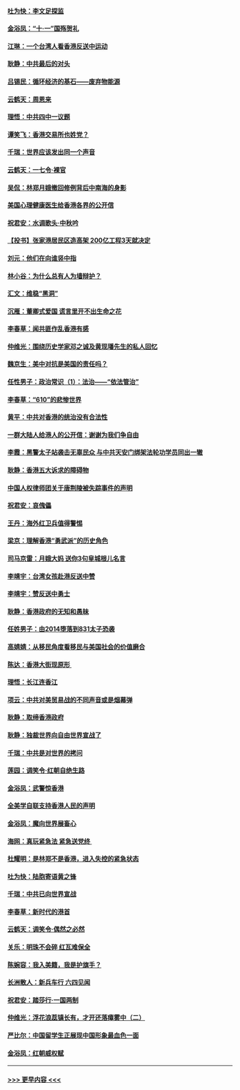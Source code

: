 #### [吐为快：李文足探监](../pages/nsc993/n11509622.md?t=09092322) 
#### [金浴凤：“十‧一”国殇贺礼](../pages/nsc993/n11509593.md?t=09092322) 
#### [江琳：一个台湾人看香港反送中运动](../pages/nsc993/n11509211.md?t=09092322) 
#### [耿静：中共最后的对头](../pages/nsc993/n11508308.md?t=09092322) 
#### [吕锡民：循环经济的基石——废弃物能源](../pages/nsc993/n11508212.md?t=09092322) 
#### [云鹤天：周恩来](../pages/nsc993/n11508055.md?t=09092322) 
#### [理悟：中共四中一议题](../pages/nsc993/n11507782.md?t=09092322) 
#### [谭笑飞：香港交易所也姓党？](../pages/nsc993/n11507753.md?t=09092322) 
#### [千瑞：世界应该发出同一个声音](../pages/nsc993/n11507290.md?t=09092322) 
#### [云鹤天：一七令‧裸官](../pages/nsc993/n11507177.md?t=09092322) 
#### [吴侃：林郑月娥撤回修例背后中南海的身影](../pages/nsc993/n11506876.md?t=09092322) 
#### [美国心理健康医生给香港各界的公开信](../pages/nsc993/n11506809.md?t=09092322) 
#### [祝君安：水调歌头‧中秋吟](../pages/nsc993/n11506758.md?t=09092322) 
#### [【投书】张家港居民区造高架 200亿工程3天就决定](../pages/nsc993/n11506682.md?t=09092322) 
#### [刘元：他们在向谁竖中指](../pages/nsc993/n11505384.md?t=09092322) 
#### [林小谷：为什么总有人为墙辩护？](../pages/nsc993/n11505226.md?t=09092322) 
#### [汇文：维稳“黑洞”](../pages/nsc993/n11504347.md?t=09092322) 
#### [沉雁：董卿式爱国 谎言里开不出生命之花](../pages/nsc993/n11503215.md?t=09092322) 
#### [李春草：闻共匪作乱香港有感](../pages/nsc993/n11503072.md?t=09092322) 
#### [仲维光：围绕历史学家邓之诚及黄现璠先生的私人回忆](../pages/nsc993/n11501330.md?t=09092322) 
#### [魏京生：美中对抗是美国的责任吗？](../pages/nsc993/n11500723.md?t=09092322) 
#### [任性男子：政治常识（1）：法治——“依法管治”](../pages/nsc993/n11500791.md?t=09092322) 
#### [李春草：“610”的悲惨世界](../pages/nsc993/n11501141.md?t=09092322) 
#### [黄平：中共对香港的统治没有合法性](../pages/nsc993/n11499473.md?t=09092322) 
#### [一群大陆人给港人的公开信：谢谢为我们争自由](../pages/nsc993/n11500402.md?t=09092322) 
#### [李霞：黑警太子站袭击无辜民众 与中共天安门绑架法轮功学员同出一辙](../pages/nsc993/n11499805.md?t=09092322) 
#### [耿静：香港五大诉求的障碍物](../pages/nsc993/n11497578.md?t=09092322) 
#### [中国人权律师团关于唐荆陵被失踪事件的声明](../pages/nsc993/n11500014.md?t=09092322) 
#### [祝君安：哀傀儡](../pages/nsc993/n11499776.md?t=09092322) 
#### [王丹：海外红卫兵值得警惕](../pages/nsc993/n11498138.md?t=09092322) 
#### [梁京：理解香港“勇武派”的历史角色](../pages/nsc993/n11498006.md?t=09092322) 
#### [司马京雷：月娥大妈  送你3句皇城根儿名言](../pages/nsc993/n11497885.md?t=09092322) 
#### [李靖宇：台湾女孩赴港反送中赞](../pages/nsc993/n11497721.md?t=09092322) 
#### [李靖宇：赞反送中勇士](../pages/nsc993/n11497452.md?t=09092322) 
#### [耿静：香港政府的无知和愚昧](../pages/nsc993/n11494238.md?t=09092322) 
#### [任姓男子：由2014堕落到831太子恐袭](../pages/nsc993/n11496683.md?t=09092322) 
#### [高婧婧：从移民角度看移民与美国社会的价值磨合](../pages/nsc993/n11495757.md?t=09092322) 
#### [陈达：香港大街现原形 ](../pages/nsc993/n11495441.md?t=09092322) 
#### [理悟：长江连香江](../pages/nsc993/n11495377.md?t=09092322) 
#### [项云：中共对美贸易战的不同声音或是烟幕弹](../pages/nsc993/n11494929.md?t=09092322) 
#### [耿静：取缔香港政府](../pages/nsc993/n11494218.md?t=09092322) 
#### [耿静：独裁世界向自由世界宣战了](../pages/nsc993/n11494190.md?t=09092322) 
#### [千瑞：中共是对世界的拷问](../pages/nsc993/n11493021.md?t=09092322) 
#### [莲园：调笑令‧红朝自绝生路](../pages/nsc993/n11493011.md?t=09092322) 
#### [金浴凤：武警惊香港](../pages/nsc993/n11492994.md?t=09092322) 
#### [全美学自联支持香港人民的声明](../pages/nsc993/n11492630.md?t=09092322) 
#### [金浴凤：魔向世界展畜心](../pages/nsc993/n11492599.md?t=09092322) 
#### [海网：真玩紧急法 紧急送党终 ](../pages/nsc993/n11492535.md?t=09092322) 
#### [杜耀明：是林郑不是香港，进入失控的紧急状态](../pages/nsc993/n11491420.md?t=09092322) 
#### [吐为快：陆胞寄语黄之锋](../pages/nsc993/n11491117.md?t=09092322) 
#### [千瑞：中共已向世界宣战](../pages/nsc993/n11490123.md?t=09092322) 
#### [李春草：新时代的港首](../pages/nsc993/n11489864.md?t=09092322) 
#### [云鹤天：调笑令·偶然之必然](../pages/nsc993/n11489701.md?t=09092322) 
#### [关乐：明珠不会碎 红瓦难保全](../pages/nsc993/n11489647.md?t=09092322) 
#### [陈婉容：我入美籍，我是护旗手？](../pages/nsc993/n11487908.md?t=09092322) 
#### [长洲散人：新兵车行 六四见闻](../pages/nsc993/n11487729.md?t=09092322) 
#### [祝君安：踏莎行‧一国两制](../pages/nsc993/n11487699.md?t=09092322) 
#### [仲维光：浮花浪蕊镇长有，才开还落瘴雾中（二）](../pages/nsc993/n11483286.md?t=09092322) 
#### [严比尔：中国留学生正展现中国形象最血色一面](../pages/nsc993/n11485145.md?t=09092322) 
#### [金浴凤：红朝威权赋](../pages/nsc993/n11485191.md?t=09092322) 

----
#### [ >>> 更早内容 <<< ](../indexes/nsc993-earlier.md)
